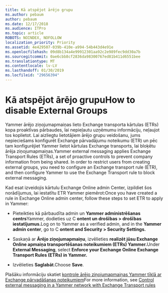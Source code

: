 ```yaml
---
title: Kā atspējot ārējo grupu
ms.author: pebaum
author: pebaum
ms.date: 12/17/2018
ms.audience: ITPro
ms.topic: article
ROBOTS: NOINDEX, NOFOLLOW
localization_priority: Priority
ms.assetid: 4e429507-039b-410e-a994-54b443d4e91e
ms.openlocfilehash: 09d8b134a4e99912301aa92c2e989fec9dd30a7b
ms.sourcegitcommit: 0ae6cbb8cf2836da98300767ed81b411d6551bee
ms.translationtype: MT
ms.contentlocale: lv-LV
ms.lasthandoff: 01/30/2019
ms.locfileid: "29656394"
---
```

# <a name="how-to-disable-external-groups"></a><span data-ttu-id="6608e-102">Kā atspējot ārējo grupu</span><span class="sxs-lookup"><span data-stu-id="6608e-102">How to disable External Groups</span></span>

<span data-ttu-id="6608e-p101">Yammer ārējo ziņojumapmaiņas lieto Exchange transporta kārtulas (ETRs) kopa proaktīvas pārbaudes, lai nepieļautu uzņēmumu informāciju, neļaujot tos koplietot. Lai aizliegtu lietotājiem ārējo grupu veidošanu, jums nepieciešams konfigurēt Exchange pārvadājumu noteikumu (ETR) un pēc tam konfigurējiet Yammer lietot kārtulas Exchange transports, lai bloķētu ārēja ziņojumapmaiņas.</span><span class="sxs-lookup"><span data-stu-id="6608e-p101">Yammer external messaging applies Exchange Transport Rules (ETRs), a set of proactive controls to prevent company information from being shared. In order to restrict users from creating external groups, you need to configure an Exchange transport rule (ETR), and then configure Yammer to use the Exchange Transport rule to block external messaging.</span></span> 
  
<span data-ttu-id="6608e-105">Kad esat izveidojis kārtulu Exchange Online admin Center, izpildiet šos norādījumus, lai iestatītu ETR Yammer piemērot:</span><span class="sxs-lookup"><span data-stu-id="6608e-105">Once you have created a rule in Exchange Online admin center, follow these steps to set ETR to apply in Yammer:</span></span>
  
- <span data-ttu-id="6608e-106">Pieteikties kā pārbaudīta admin un **Yammer administrēšanas centrs**Yammer, dodieties uz C **ontent un drošības \> drošības iestatījumus.**</span><span class="sxs-lookup"><span data-stu-id="6608e-106">Log on to Yammer as a verified admin, and in the **Yammer admin center**, go to C **ontent and Security \> Security Settings.**</span></span>
    
- <span data-ttu-id="6608e-107">Saskaņā ar **Ārējo ziņojumapmaiņu**, izvēlieties **realizēt jūsu Exchange Online apmaiņa transportēšanas noteikumiem (ETRs) Yammer.**</span><span class="sxs-lookup"><span data-stu-id="6608e-107">Under **External Messaging**, select **Enforce your Exchange Online Exchange Transport Rules (ETRs) in Yammer.**</span></span>
    
- <span data-ttu-id="6608e-108">Izvēlieties **Saglabāt**.</span><span class="sxs-lookup"><span data-stu-id="6608e-108">Choose **Save**.</span></span> 
    
<span data-ttu-id="6608e-109">Plašāku informāciju skatiet [kontrole ārējo ziņojumapmaiņas Yammer tīklā ar Exchange pārvadāšanas noteikumiem](https://support.office.com/article/Control-external-messaging-in-a-Yammer-network-with-Exchange-Transport-Rules-f8fd6403-c8f3-4307-9230-65304d6000d9)</span><span class="sxs-lookup"><span data-stu-id="6608e-109">For more information, see [Control external messaging in a Yammer network with Exchange Transport rules](https://support.office.com/article/Control-external-messaging-in-a-Yammer-network-with-Exchange-Transport-Rules-f8fd6403-c8f3-4307-9230-65304d6000d9)</span></span>
  


